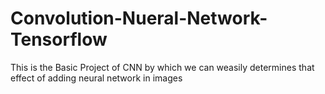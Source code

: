 # Convolution-Nueral-Network-Tensorflow
This is the Basic Project of CNN by which we can weasily determines that effect of adding neural network in images
